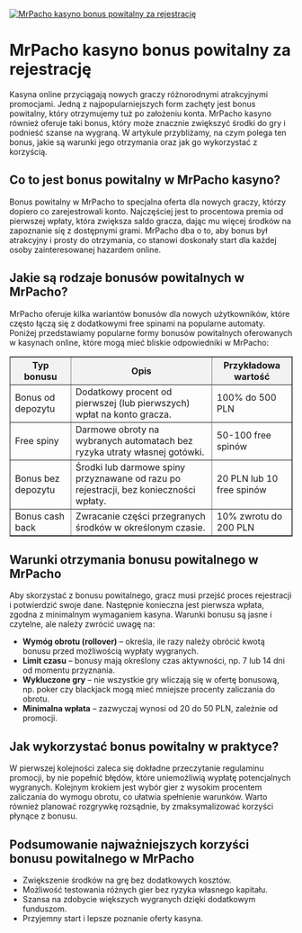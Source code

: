 [![MrPacho kasyno bonus powitalny za rejestrację](https://123-caf.pages.dev/gitsignup.png)](https://vrmoo.ru/Bt82HjjY)

<h1>MrPacho kasyno bonus powitalny za rejestrację</h1>  <p>Kasyna online przyciągają nowych graczy różnorodnymi atrakcyjnymi promocjami. Jedną z najpopularniejszych form zachęty jest bonus powitalny, który otrzymujemy tuż po założeniu konta. MrPacho kasyno również oferuje taki bonus, który może znacznie zwiększyć środki do gry i podnieść szanse na wygraną. W artykule przybliżamy, na czym polega ten bonus, jakie są warunki jego otrzymania oraz jak go wykorzystać z korzyścią.</p>  <h2>Co to jest bonus powitalny w MrPacho kasyno?</h2> <p>Bonus powitalny w MrPacho to specjalna oferta dla nowych graczy, którzy dopiero co zarejestrowali konto. Najczęściej jest to procentowa premia od pierwszej wpłaty, która zwiększa saldo gracza, dając mu więcej środków na zapoznanie się z dostępnymi grami. MrPacho dba o to, aby bonus był atrakcyjny i prosty do otrzymania, co stanowi doskonały start dla każdej osoby zainteresowanej hazardem online.</p>  <h2>Jakie są rodzaje bonusów powitalnych w MrPacho?</h2> <p>MrPacho oferuje kilka wariantów bonusów dla nowych użytkowników, które często łączą się z dodatkowymi free spinami na popularne automaty. Poniżej przedstawiamy popularne formy bonusów powitalnych oferowanych w kasynach online, które mogą mieć bliskie odpowiedniki w MrPacho:</p>  <table border="1" cellpadding="8" cellspacing="0" style="border-collapse: collapse; width: 100%; max-width: 600px;">   <thead>     <tr style="background-color: #f2f2f2;">       <th>Typ bonusu</th>       <th>Opis</th>       <th>Przykładowa wartość</th>     </tr>   </thead>   <tbody>     <tr>       <td>Bonus od depozytu</td>       <td>Dodatkowy procent od pierwszej (lub pierwszych) wpłat na konto gracza.</td>       <td>100% do 500 PLN</td>     </tr>     <tr>       <td>Free spiny</td>       <td>Darmowe obroty na wybranych automatach bez ryzyka utraty własnej gotówki.</td>       <td>50-100 free spinów</td>     </tr>     <tr>       <td>Bonus bez depozytu</td>       <td>Środki lub darmowe spiny przyznawane od razu po rejestracji, bez konieczności wpłaty.</td>       <td>20 PLN lub 10 free spinów</td>     </tr>     <tr>       <td>Bonus cash back</td>       <td>Zwracanie części przegranych środków w określonym czasie.</td>       <td>10% zwrotu do 200 PLN</td>     </tr>   </tbody> </table>  <h2>Warunki otrzymania bonusu powitalnego w MrPacho</h2> <p>Aby skorzystać z bonusu powitalnego, gracz musi przejść proces rejestracji i potwierdzić swoje dane. Następnie konieczna jest pierwsza wpłata, zgodna z minimalnym wymaganiem kasyna. Warunki bonusu są jasne i czytelne, ale należy zwrócić uwagę na:</p> <ul>   <li><strong>Wymóg obrotu (rollover)</strong> – określa, ile razy należy obrócić kwotą bonusu przed możliwością wypłaty wygranych.</li>   <li><strong>Limit czasu</strong> – bonusy mają określony czas aktywności, np. 7 lub 14 dni od momentu przyznania.</li>   <li><strong>Wykluczone gry</strong> – nie wszystkie gry wliczają się w ofertę bonusową, np. poker czy blackjack mogą mieć mniejsze procenty zaliczania do obrotu.</li>   <li><strong>Minimalna wpłata</strong> – zazwyczaj wynosi od 20 do 50 PLN, zależnie od promocji.</li> </ul>  <h2>Jak wykorzystać bonus powitalny w praktyce?</h2> <p>W pierwszej kolejności zaleca się dokładne przeczytanie regulaminu promocji, by nie popełnić błędów, które uniemożliwią wypłatę potencjalnych wygranych. Kolejnym krokiem jest wybór gier z wysokim procentem zaliczania do wymogu obrotu, co ułatwia spełnienie warunków. Warto również planować rozgrywkę rozsądnie, by zmaksymalizować korzyści płynące z bonusu.</p>  <h2>Podsumowanie najważniejszych korzyści bonusu powitalnego w MrPacho</h2> <ul>   <li>Zwiększenie środków na grę bez dodatkowych kosztów.</li>   <li>Możliwość testowania różnych gier bez ryzyka własnego kapitału.</li>   <li>Szansa na zdobycie większych wygranych dzięki dodatkowym funduszom.</li>   <li>Przyjemny start i lepsze poznanie oferty kasyna.</li> </ul>